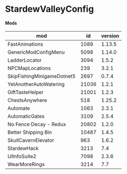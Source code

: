 # StardewValleyConfig

#### Mods

| mod                        | id    | version |
|----------------------------|-------|---------|
| FastAnimations             | 1089  | 1.13.5  |
| GenericModConfigMenu       | 5098  | 1.14.0  |
| LadderLocator              | 3094  | 1.5.2   |
| NPCMapLocations            | 239   | 3.2.1   |
| SkipFishingMinigameDotnet5 | 2697  | 0.7.4   |
| YetAnotherAutoWatering     | 21036 | 1.2.1   |
| GiftTasteHelper            | 21001 | 1.2.3   |
| ChestsAnywhere             | 518   | 1.25.2  |
| Automate                   | 1063  | 2.3.1   |
| AutomaticGates             | 3109  | 2.5.4   |
| No Fence Decay - Redux     | 20802 | 1.2.0   |
| Better Shipping Bin        | 10487 | 1.4.5   |
| SkullCavernElevator        | 963   | 1.6.2   |
| StardewHack                | 3213  | 7.4     |
| UIInfoSuite2               | 7098  | 2.3.6   |
| WearMoreRings              | 3214  | 7.7     |

